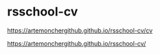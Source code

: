 # rsschool-cv
https://artemonchergithub.github.io/rsschool-cv/cv

https://artemonchergithub.github.io/rsschool-cv/
